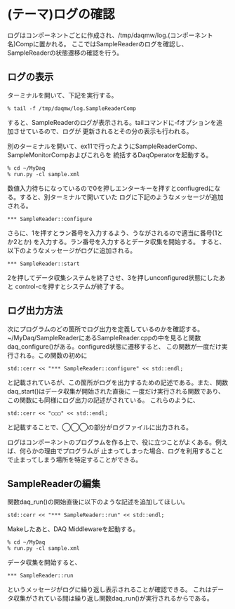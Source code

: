 (テーマ)ログの確認
====================================

ログはコンポーネントごとに作成され、/tmp/daqmw/log.(コンポーネント名)Compに置かれる。
ここではSampleReaderのログを確認し、SampleReaderの状態遷移の確認を行う。


ログの表示
--------------------------------
ターミナルを開いて、下記を実行する。

    % tail -f /tmp/daqmw/log.SampleReaderComp

すると、SampleReaderのログが表示される。tailコマンドに-fオプションを追加させているので、ログが
更新されるとその分の表示も行われる。

別のターミナルを開いて、ex11で行ったようにSampleReaderComp、SampleMonitorCompおよびこれらを
統括するDaqOperatorを起動する。

    % cd ~/MyDaq
    % run.py -cl sample.xml


数値入力待ちになっているので0を押しエンターキーを押すとconfiugredになる。すると、別ターミナルで開いていた
ログに下記のようなメッセージが追加される。

    *** SampleReader::configure

さらに、1を押すとラン番号を入力するよう、うながされるので適当に番号(1とか2とか)
を入力する。ラン番号を入力するとデータ収集を開始する。
すると、以下のようなメッセージがログに追加される。

    *** SampleReader::start

2を押してデータ収集システムを終了させ、3を押しunconfigured状態にしたあと control-cを押すとシステムが終了する。

ログ出力方法
--------------------------------
次にプログラムのどの箇所でログ出力を定義しているのかを確認する。
~/MyDaq/SampleReaderにあるSampleReader.cppの中を見ると関数daq_configure()がある。configured状態に遷移すると、
この関数が一度だけ実行される。この関数の初めに

    std::cerr << "*** SampleReader::configure" << std::endl;

と記載されているが、この箇所がログを出力するための記述である。また、関数daq_start()はデータ収集が開始された直後に
一度だけ実行される関数であり、この関数にも同様にログ出力の記述がされている。
これらのように、

    std::cerr << "◯◯◯" << std::endl;

と記載することで、◯◯◯の部分がログファイルに出力される。

ログはコンポーネントのプログラムを作る上で、役に立つことがよくある。例えば、何らかの理由でプログラムが
止まってしまった場合、ログを利用することで止まってしまう場所を特定することができる。


SampleReaderの編集
--------------------------------
関数daq_run()の開始直後に以下のような記述を追加してほしい。

    std::cerr << "*** SampleReader::run" << std::endl;

Makeしたあと、DAQ Middlewareを起動する。

    % cd ~/MyDaq
    % run.py -cl sample.xml

データ収集を開始すると、

    *** SampleReader::run

というメッセージがログに繰り返し表示されることが確認できる。
これはデータ収集がされている間は繰り返し関数daq_run()が実行されるからである。
